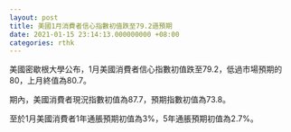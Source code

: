 ```yaml
---
layout: post
title: 美國1月消費者信心指數初值跌至79.2遜預期
date: 2021-01-15 23:14:13.000000000 +08:00
categories: rthk
---
```


美國密歇根大學公布，1月美國消費者信心指數初值跌至79.2，低過市場預期的80，上月終值為80.7。

期內，美國消費者現況指數初值為87.7，預期指數初值為73.8。

至於1月美國消費者1年通脹預期初值為3%，5年通脹預期初值為2.7%。
